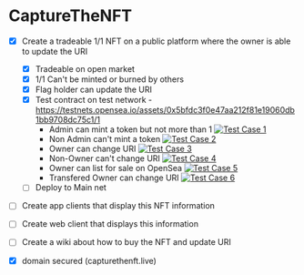 # CaptureTheNFT

- [x] Create a tradeable 1/1 NFT on a public platform where the owner is able to update the URI
	- [x] Tradeable on open market
	- [x] 1/1 Can't be minted or burned by others
	- [x] Flag holder can update the URI
	- [x] Test contract on test network - https://testnets.opensea.io/assets/0x5bfdc3f0e47aa212f81e19060db1bb9708dc75c1/1
		- Admin can mint a token but not more than 1 [![Test Case 1](https://img.shields.io/badge/Status-Passed-green.svg)](https://shields.io/)
		- Non Admin can't mint a token [![Test Case 2](https://img.shields.io/badge/Status-Passed-green.svg)](https://shields.io/)
		- Owner can change URI [![Test Case 3](https://img.shields.io/badge/Status-Passed-green.svg)](https://shields.io/)
		- Non-Owner can't change URI [![Test Case 4](https://img.shields.io/badge/Status-Passed-green.svg)](https://shields.io/)
		- Owner can list for sale on OpenSea [![Test Case 5](https://img.shields.io/badge/Status-Passed-green.svg)](https://shields.io/)
		- Transfered Owner can change URI [![Test Case 6](https://img.shields.io/badge/Status-Passed-green.svg)](https://shields.io/)
	- [ ] Deploy to Main net

- [ ] Create app clients that display this NFT information

- [ ] Create web client that displays this information

- [ ] Create a wiki about how to buy the NFT and update URI

- [x] domain secured (capturethenft.live)
